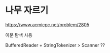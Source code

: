 # 나무 자르기
https://www.acmicpc.net/problem/2805

이분 탐색 사용

BufferedReader + StringTokenizer > Scanner ??
